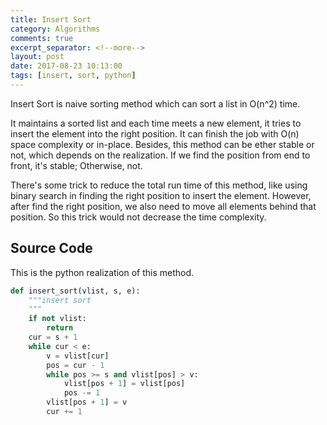 ```yaml
---
title: Insert Sort
category: Algorithms
comments: true
excerpt_separator: <!--more-->
layout: post
date: 2017-08-23 10:13:00
tags: [insert, sort, python]
---
```

Insert Sort is naive sorting method which can sort a list in O(n^2) time.
<!--more-->

It maintains a sorted list and each time meets a new element, it tries to insert the element into the right position. It can finish the job with O(n) space complexity or in-place. Besides, this method can be ether stable or not, which depends on the realization. If we find the position from end to front, it's stable; Otherwise, not.

There's some trick to reduce the total run time of this method, like using binary search in finding the right position to insert the element. However, after find the right position, we also need to move all elements behind that position. So this trick would not decrease the time complexity.

## Source Code
This is the python realization of this method.
```Python
def insert_sort(vlist, s, e):
    """insert sort
    """
    if not vlist:
        return
    cur = s + 1
    while cur < e:
        v = vlist[cur]
        pos = cur - 1
        while pos >= s and vlist[pos] > v:
            vlist[pos + 1] = vlist[pos]
            pos -= 1
        vlist[pos + 1] = v
        cur += 1
```
